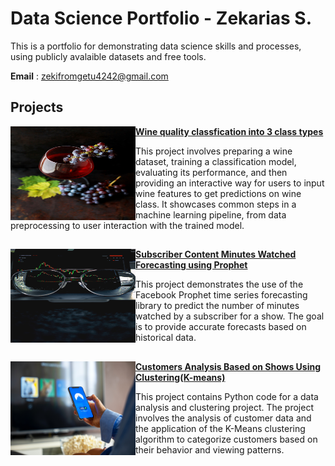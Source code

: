 # Data Science Portfolio - Zekarias S.
This is a portfolio for demonstrating data science skills and processes, using publicly avalaible datasets and free tools.

**Email** : [zekifromgetu4242@gmail.com](zekifromgetu4242@gmail.com)

## Projects
<img align="left" width="200" height="150" src="image/wine.image.jpg"> **[Wine quality classfication into 3 class types](https://github.com/zekarias4242/projects)**

This project involves preparing a wine dataset, training a classification model, evaluating its performance, and then providing an interactive way for users to input wine features to get predictions on wine class. It showcases common steps in a machine learning pipeline, from data preprocessing to user interaction with the trained model.


##
<img align="left" width="200" height="150" src="image/forecast.image.jpg"> **[Subscriber Content Minutes Watched Forecasting using Prophet](https://github.com/zekarias4242/Fb_Prophet_main.git)**

This project demonstrates the use of the Facebook Prophet time series forecasting library to predict the number of minutes watched by a subscriber for a show. The goal is to provide accurate forecasts based on historical data.

##
<img align="left" width="200" height="150" src="image/k_means.image.jpg"> **[Customers Analysis Based on Shows Using Clustering(K-means)](https://github.com/zekarias4242/K_means_main.git)**

This project contains Python code for a data analysis and clustering project. The project involves the analysis of customer data and the application of the K-Means clustering algorithm to categorize customers based on their behavior and viewing patterns.
